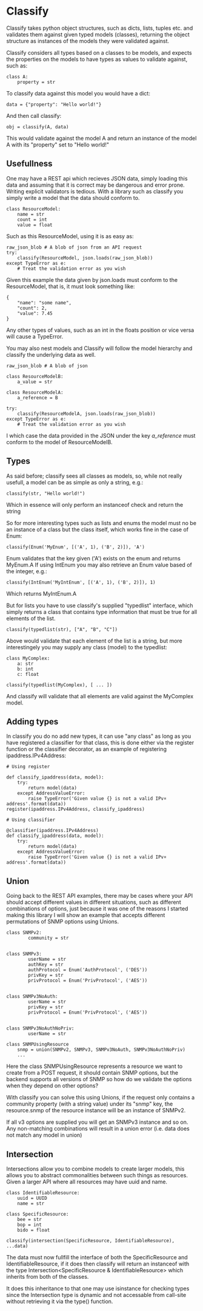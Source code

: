 # Classify

Classify takes python object structures, such as dicts, lists, tuples etc.
and validates them against given typed models (classes), returning the object
structure as instances of the models they were validated against.

Classify considers all types based on a classes to be models, and expects the
properties on the models to have types as values to validate against, such as:

	class A:
		property = str

To classify data against this model you would have a dict:

	data = {"property": "Hello world!"}

And then call classify:

	obj = classify(A, data)

This would validate against the model A and return an instance of the model A
with its "property" set to "Hello world!"

## Usefullness

One may have a REST api which recieves JSON data, simply loading this data
and assuming that it is correct may be dangerous and error prone. Writing
explicit validators is tedious. With a library such as classify you simply
write a model that the data should conform to.

	class ResourceModel:
		name = str
		count = int
		value = float

Such as this ResourceModel, using it is as easy as:

	raw_json_blob # A blob of json from an API request
	try:
		classify(ResourceModel, json.loads(raw_json_blob))
	except TypeError as e:
		# Treat the validation error as you wish

Given this example the data given by json.loads must conform to the
ResourceModel, that is, it must look something like:

	{
		"name": "some name",
		"count": 2,
		"value": 7.45
	}

Any other types of values, such as an int in the floats position or vice versa
will cause a TypeError.

You may also nest models and Classify will follow the model hierarchy and
classify the underlying data as well.

	raw_json_blob # A blob of json

	class ResourceModelB:
		a_value = str

	class ResourceModelA:
		a_reference = B

	try:
		classify(ResourceModelA, json.loads(raw_json_blob))
	except TypeError as e:
		# Treat the validation error as you wish

I which case the data provided in the JSON under the key *a_reference* must
conform to the model of ResourceModelB.

## Types

As said before; classify sees all classes as models, so, while not really
usefull, a model can be as simple as only a string, e.g.:

	classify(str, "Hello world!")

Which in essence will only perform an instanceof check and return the string

So for more interesting types such as lists and enums the model must no be an
instance of a class but the class itself, which works fine in the case of Enum:

	classify(Enum('MyEnum', [('A', 1), ('B', 2)]), 'A')

Enum validates that the key given ('A') exists on the enum and returns MyEnum.A
If using IntEnum you may also retrieve an Enum value based of the integer, e.g.:

	classify(IntEnum('MyIntEnum', [('A', 1), ('B', 2)]), 1)

Which returns MyIntEnum.A

But for lists you have to use classify's supplied "typedlist" interface, which
simply returns a class that contains type information that must be true for all
elements of the list.

	classify(typedlist(str), ["A", "B", "C"])

Above would validate that each element of the list is a string, but more
interestingely you may supply any class (model) to the typedlist:

	class MyComplex:
		a: str
		b: int
		c: float

	classify(typedlist(MyComplex), [ ... ])

And classify will validate that all elements are valid against the MyComplex model.

## Adding types

In classify you do no add new types, it can use "any class" as long as you have
registered a classifier for that class, this is done either via the register
function or the classifier decorator, as an example of registering
ipaddress.IPv4Address:

	# Using register

	def classify_ipaddress(data, model):
		try:
			return model(data)
		except AddressValueError:
			raise TypeError('Given value {} is not a valid IPv¤ address'.format(data))
	register(ipaddress.IPv4Address, classify_ipaddress)

	# Using classifier

	@classifier(ipaddress.IPv4Address)
	def classify_ipaddress(data, model):
		try:
			return model(data)
		except AddressValueError:
			raise TypeError('Given value {} is not a valid IPv¤ address'.format(data))

## Union

Going back to the REST API examples, there may be cases where your API should
accept different values in different situations, such as different combinations
of options, just because it was one of the reasons I started making this
library I will show an example that accepts different permutations of SNMP
options using Unions.

	class SNMPv2:
    		community = str


	class SNMPv3:
    		userName = str
    		authKey = str
    		authProtocol = Enum('AuthProtocol', ('DES'))
    		privKey = str
    		privProtocol = Enum('PrivProtocol', ('AES'))


	class SNMPv3NoAuth:
    		userName = str
    		privKey = str
    		privProtocol = Enum('PrivProtocol', ('AES'))


	class SNMPv3NoAuthNoPriv:
    		userName = str

	class SNMPUsingResource
		snmp = union(SNMPv2, SNMPv3, SNMPv3NoAuth, SNMPv3NoAuthNoPriv)
		...

Here the class SNMPUsingResource represents a resource we want to create from
a POST request, it should contain SNMP options, but the backend supports all
versions of SNMP so how do we validate the options when they depend on other
options?

With classify you can solve this using Unions, if the request only contains a
community property (with a string value) under its "snmp" key, the
resource.snmp of the resource instance will be an instance of SNMPv2.

If all v3 options are supplied you will get an SNMPv3 instance and so on. Any
non-matching combinations will result in a union error (i.e. data does not
match any model in union)

## Intersection

Intersections allow you to combine models to create larger models, this allows
you to abstract commonalities between such things as resources. Given a larger
API where all resources may have uuid and name.

	class IdentifiableResource:
		uuid = UUID
		name = str

	class SpecificResource:
		bee = str
		bop = int
		bido = float

	classify(intersection(SpecificResource, IdentifiableResource), ...data)

The data must now fullfill the interface of both the SpecificResource and
IdentifiableResource, if it does then classify will return an instanceof
with the type Intersection<SpecificResource & IdentifiableResource> which
inherits from both of the classes.

It does this inheritance to that one may use isinstance for checking types
since the Intersection type is dynamic and not accessable from call-site
without retrieving it via the type() function.
